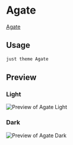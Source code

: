 # Agate

[Agate](#)

## Usage

```bash
just theme Agate
```

## Preview

### Light

![Preview of Agate Light](preview-light.png)

### Dark

![Preview of Agate Dark](preview-dark.png)
